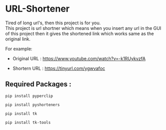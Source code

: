 # URL-Shortener

Tired of long url's, then this project is for you.<br>
This project is url shortner which means when you insert any url in the GUI of this project then it gives the shortened link which works same as the original link.

For example:
* Original URL : 
          https://www.youtube.com/watch?v=-k1RUykvzfA

* Shortern URL :
          https://tinyurl.com/ygwvafoc
          
## Required Packages :
```
pip install pyperclip
```
```
pip install pyshorteners
```
```
pip install tk
```
```
pip install tk-tools
```
